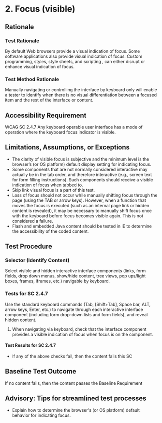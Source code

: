 # 2. Focus (visible)
## Rationale
### Test Rationale
By default Web browsers provide a visual indication of focus. Some software applications also provide visual indication of focus. Custom programming, styles, style sheets, and scripting , can either disrupt or enhance visual indication of focus.

### Test Method Rationale
Manually navigating or controlling the interface by keyboard only will enable a tester to identify when there is no visual differentiation between a focused item and the rest of the interface or content.

## Accessibility Requirement
WCAG SC 2.4.7 Any keyboard operable user interface has a mode of operation where the keyboard focus indicator is visible.

## Limitations, Assumptions, or Exceptions
* The clarity of visible focus is subjective and the minimum level is the browser’s (or OS platform) default display setting for indicating focus.
* Some components that are not normally considered interactive may actually be in the tab order, and therefore interactive (e.g., screen text for form filling instructions). Such components should receive a visible indication of focus when tabbed to.
* Skip link visual focus is a part of this test.
* Loss of focus should not occur while manually shifting focus through the page (using the TAB or arrow keys). However, when a function that moves the focus is executed (such as an internal page link or hidden content is revealed), it may be necessary to manually shift focus once with the keyboard before focus becomes visible again. This is not considered a failure.
* Flash and embedded Java content should be tested in IE to determine the accessibility of the coded content.

## Test Procedure
### Selector (Identify Content)
Select visible and hidden interactive interface components (links, form fields, drop down menus, show/hide content, tree views, pop ups/light boxes, frames, iframes, etc.) navigable by keyboard.

### Tests for SC 2.4.7
Use the standard keyboard commands (Tab, [Shift+Tab], Space bar, ALT, arrow keys, Enter, etc.) to navigate through each interactive interface component (including form drop-down lists and form fields), and reveal hidden content.

1. When navigating via keyboard, check that the interface component provides a visible indication of focus when focus is on the  component.

#### Test Results for SC 2.4.7
* If any of the above checks fail, then the content fails this SC

## Baseline Test Outcome
If no content fails, then the content passes the Baseline Requirement

## Advisory: Tips for streamlined test processes
* Explain how to determine the browser's (or OS platform) default behavior for indicating focus.
